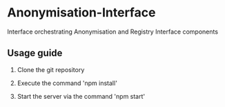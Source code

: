 # Anonymisation-Interface
Interface orchestrating Anonymisation and Registry Interface components

## Usage guide

1. Clone the git repository

2. Execute the command 'npm install'

3. Start the server via the command 'npm start'

